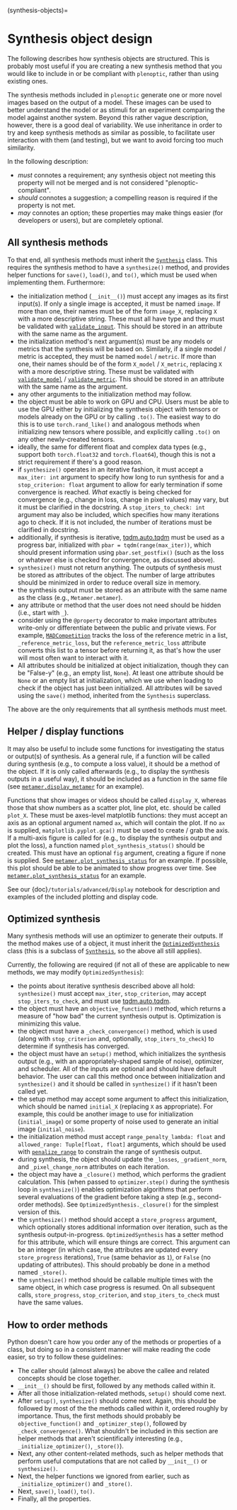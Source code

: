 (synthesis-objects)=

# Synthesis object design

The following describes how synthesis objects are structured. This is probably most useful if you are creating a new synthesis method that you would like to include in or be compliant with `plenoptic`, rather than using existing ones.

The synthesis methods included in `plenoptic` generate one or more novel images based on the output of a model. These images can be used to better understand the model or as stimuli for an experiment comparing the model against another system. Beyond this rather vague description, however, there is a good deal of variability. We use inheritance in order to try and keep synthesis methods as similar as possible, to facilitate user interaction with them (and testing), but we want to avoid forcing too much similarity.

In the following description:

- *must* connotes a requirement; any synthesis object not meeting this property will not be merged and is not considered "plenoptic-compliant".
- *should* connotes a suggestion; a compelling reason is required if the property is not met.
- *may* connotes an option; these properties may make things easier (for developers or users), but are completely optional.

## All synthesis methods

To that end, all synthesis methods must inherit the [`Synthesis`](plenoptic.synthesize.synthesis.Synthesis) class. This requires the synthesis method to have a `synthesize()` method, and provides helper functions for `save()`, `load()`, and `to()`, which must be used when implementing them. Furthermore:

- the initialization method (`__init__()`) must accept any images as its first input(s). If only a single image is accepted, it must be named `image`. If more than one, their names must be of the form `image_X`, replacing `X` with a more descriptive string. These must all have type [](torch.Tensor) and they must be validated with [`validate_input`](plenoptic.tools.validate.validate_input). This should be stored in an attribute with the same name as the argument.
- the initialization method's next argument(s) must be any models or metrics that the synthesis will be based on. Similarly, if a single model / metric is accepted, they must be named `model` / `metric`. If more than one, their names should be of the form `X_model` / `X_metric`, replacing `X` with a more descriptive string. These must be validated with [`validate_model`](plenoptic.tools.validate.validate_model) / [`validate_metric`](plenoptic.tools.validate.validate_metric). This should be stored in an attribute with the same name as the argument.
- any other arguments to the initialization method may follow.
- the object must be able to work on GPU and CPU. Users must be able to use the GPU either by initializing the synthesis object with tensors or models already on the GPU or by calling `.to()`. The easiest way to do this is to use `torch.rand_like()` and analogous methods when initializing new tensors where possible, and explicitly calling `.to()` on any other newly-created tensors.
- ideally, the same for different float and complex data types (e.g., support both `torch.float32` and `torch.float64`), though this is not a strict requirement if there's a good reason.
- if `synthesize()` operates in an iterative fashion, it must accept a `max_iter: int` argument to specify how long to run synthesis for and a `stop_criterion: float` argument to allow for early termination if some convergence is reached. *What* exactly is being checked for convergence (e.g., change in loss, change in pixel values) may vary, but it must be clarified in the docstring. A `stop_iters_to_check: int` argument may also be included, which specifies how many iterations ago to check. If it is not included, the number of iterations must be clarified in docstring.
- additionally, if synthesis is iterative, [tqdm.auto.tqdm](https://tqdm.github.io/docs/shortcuts/#tqdmauto) must be used as a progress bar, initialized with `pbar = tqdm(range(max_iter))`, which should present information using `pbar.set_postfix()` (such as the loss or whatever else is checked for convergence, as discussed above).
- `synthesize()` must not return anything. The outputs of synthesis must be stored as attributes of the object. The number of large attributes should be minimized in order to reduce overall size in memory.
- the synthesis output must be stored as an attribute with the same name as the class (e.g., `Metamer.metamer`).
- any attribute or method that the user does not need should be hidden (i.e., start with `_`).
- consider using the `@property` decorator to make important attributes write-only or differentiate between the public and private views. For example, [`MADCompetition`](plenoptic.synthesize.mad_competition.MADCompetition) tracks the loss of the reference metric in a list, `_reference_metric_loss`, but the `reference_metric_loss` attribute converts this list to a tensor before returning it, as that's how the user will most often want to interact with it.
- All attributes should be initialized at object initialization, though they can be "False-y" (e.g., an empty list, `None`). At least one attribute should be `None` or an empty list at initialization, which we use when loading to check if the object has just been initialized. All attributes will be saved using the `save()` method, inherited from the `Synthesis` superclass.

The above are the only requirements that all synthesis methods must meet.

## Helper / display functions

It may also be useful to include some functions for investigating the status or output(s) of synthesis. As a general rule, if a function will be called during synthesis (e.g., to compute a loss value), it should be a method of the object. If it is only called afterwards (e.g., to display the synthesis outputs in a useful way), it should be included as a function in the same file (see [`metamer.display_metamer`](plenoptic.synthesize.metamer.display_metamer) for an example).


Functions that show images or videos should be called `display_X`, whereas those that show numbers as a scatter plot, line plot, etc. should be called `plot_X`. These must be axes-level matplotlib functions: they must accept an axis as an optional argument named `ax`, which will contain the plot. If no `ax` is supplied, `matplotlib.pyplot.gca()` must be used to create / grab the axis. If a multi-axis figure is called for (e.g., to display the synthesis output and plot the loss), a function named `plot_synthesis_status()` should be created. This must have an optional `fig` argument, creating a figure if none is supplied. See [`metamer.plot_synthesis_status`](plenoptic.synthesize.metamer.plot_synthesis_status) for an example. If possible, this plot should be able to be animated to show progress over time. See [`metamer.plot_synthesis_status`](plenoptic.synthesize.metamer.plot_synthesis_status) for an example.

See our {doc}`/tutorials/advanced/Display` notebook for description and examples of the included plotting and display code.

## Optimized synthesis

Many synthesis methods will use an optimizer to generate their outputs. If the method makes use of a [](torch.optim.Optimizer) object, it must inherit the [`OptimizedSynthesis`](plenoptic.synthesize.synthesis.OptimizedSynthesis) class (this is a subclass of [`Synthesis`](plenoptic.synthesize.synthesis.Synthesis), so the above all still applies).

Currently, the following are required (if not all of these are applicable to new methods, we may modify `OptimizedSynthesis`):

- the points about iterative synthesis described above all hold: `synthesize()` must accept `max_iter`, `stop_criterion`, may accept `stop_iters_to_check`, and must use [tqdm.auto.tqdm](https://tqdm.github.io/docs/shortcuts/#tqdmauto).
- the object must have an `objective_function()` method, which returns a measure of "how bad" the current synthesis output is. Optimization is minimizing this value.
- the object must have a `_check_convergence()` method, which is used (along with `stop_criterion` and, optionally, `stop_iters_to_check`) to determine if synthesis has converged.
- the object must have an `setup()` method, which initializes the synthesis output (e.g., with an appropriately-shaped sample of noise), optimizer, and scheduler. All of the inputs are optional and should have default behavior. The user can call this method once between initialization and `synthesize()` and it should be called in `synthesize()` if it hasn't been called yet.
- the setup method may accept some argument to affect this initialization, which should be named `initial_X` (replacing `X` as appropriate). For example, this could be another image to use for initialization (`initial_image`) or some property of noise used to generate an initial image (`initial_noise`).
- the initialization method must accept `range_penalty_lambda: float` and `allowed_range: Tuple[float, float]` arguments, which should be used with [`penalize_range`](plenoptic.tools.optim.penalize_range) to constrain the range of synthesis output.
- during synthesis, the object should update the `_losses`, `_gradient_norm`, and `_pixel_change_norm` attributes on each iteration.
- the object may have a `_closure()` method, which performs the gradient calculation. This (when passed to `optimizer.step()` during the synthesis loop in `synthesize()`) enables optimization algorithms that perform several evaluations of the gradient before taking a step (e.g., second-order methods). See `OptimizedSynthesis._closure()` for the simplest version of this.
- the `synthesize()` method should accept a `store_progress` argument, which optionally stores additional information over iteration, such as the synthesis output-in-progress. `OptimizedSynthesis` has a setter method for this attribute, which will ensure things are correct. This argument can be an integer (in which case, the attributes are updated every `store_progress` iterations), `True` (same behavior as `1`), or `False` (no updating of attributes). This should probably be done in a method named `_store()`.
- the `synthesize()` method should be callable multiple times with the same object, in which case progress is resumed. On all subsequent calls, `store_progress`, `stop_criterion`, and `stop_iters_to_check` must have the same values.

## How to order methods

Python doesn't care how you order any of the methods or properties of a class, but doing so in a consistent manner will make reading the code easier, so try to follow these guidelines:

- The caller should (almost always) be above the callee and related concepts should be close together.
- `__init__()` should be first, followed by any methods called within it.
- After all those initialization-related methods, `setup()` should come next.
- After `setup()`, `synthesize()` should come next. Again, this should be followed by most of the the methods called within it, ordered roughly by importance. Thus, the first methods should probably be `objective_function()` and `_optimizer_step()`, followed by `_check_convergence()`. What shouldn't be included in this section are helper methods that aren't scientifically interesting (e.g., `_initialize_optimizer()`, `_store()`).
- Next, any other content-related methods, such as helper methods that perform useful computations that are not called by `__init__()` or `synthesize()`.
- Next, the helper functions we ignored from earlier, such as `_initialize_optimizer()` and `_store()`.
- Next, `save()`, `load()`, `to()`.
- Finally, all the properties.
